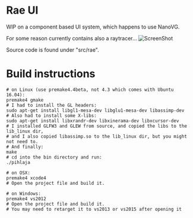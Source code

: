 # Rae UI
WIP on a component based UI system, which happens to use NanoVG.

For some reason currently contains also a raytracer...
![ScreenShot](https://cloud.githubusercontent.com/assets/6566641/16933706/ae8202a8-4d58-11e6-9008-33fd87df6dd8.jpeg)

Source code is found under "src/rae". 

# Build instructions

    # on Linux (use premake4.4beta, not 4.3 which comes with Ubuntu 16.04):
    premake4 gmake
    # I had to install the GL headers:
    sudo apt-get install libgl1-mesa-dev libglu1-mesa-dev libassimp-dev
    # Also had to install some X-libs:
    sudo apt-get install libxrandr-dev libxinerama-dev libxcursor-dev
    # I installed GLFW3 and GLEW from source, and copied the libs to the lib_linux dir,
    # and I also copied libassimp.so to the lib_linux dir, but you might not need to. 
    # And finally:
    make
    # cd into the bin directory and run:
    ./pihlaja

    # on OSX:
    premake4 xcode4
    # Open the project file and build it.
	
    # on Windows:
    premake4 vs2012
    # Open the project file and build it.
    # You may need to retarget it to vs2013 or vs2015 after opening it

